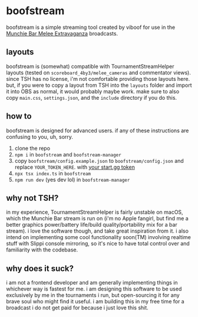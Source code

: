 # boofstream
boofstream is a simple streaming tool created by viboof for use in the
[Munchie Bar Melee Extravaganza](https://start.gg/mbme) broadcasts.

## layouts
boofstream is (somewhat) compatible with TournamentStreamHelper layouts (tested
on `scoreboard_4by3/melee_cameras` and commentator views).  since TSH has no
license, i'm not comfortable providing those layouts here.  but, if you were to
copy a layout from TSH into the `layouts` folder and import it into OBS as
normal, it would probably maybe work.  make sure to also copy `main.css`,
`settings.json`, and the `include` directory if you do this.

## how to
boofstream is designed for advanced users.  if any of these instructions are
confusing to you, uh, sorry.

1. clone the repo
1. `npm i` in `boofstream` and `boofstream-manager`
1. copy `boofstream/config.example.json` to `boofstream/config.json` and
   replace `YOUR_TOKEN_HERE`. with 
   [your start.gg token](https://start.gg/admin/profile/developer)
1. `npx tsx index.ts` in `boofstream`
1. `npm run dev` (yes dev lol) in `boofstream-manager`

## why not TSH?
in my experience, TournamentStreamHelper is fairly unstable on macOS, which the
Munchie Bar stream is run on (i'm no Apple fangirl, but find me a better 
graphics power/battery life/build quality/portability mix for a bar stream).  i
love the software though, and take great inspiration from it.  i also intend on
implementing some cool functionality soon(TM) involving realtime stuff with
Slippi console mirroring, so it's nice to have total control over and 
familiarity with the codebase.

## why does it suck?
i am not a frontend developer and am generally implementing things in whichever
way is fastest for me.  i am designing this software to be used exclusively by
me in the tournaments i run, but open-sourcing it for any brave soul who might
find it useful.  i am building this in my free time for a broadcast i do not
get paid for because i just love this shit.
